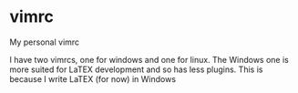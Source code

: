 # vimrc

My personal vimrc

I have two vimrcs, one for windows and one for linux. The Windows one is more
suited for LaTEX development and so has less plugins. This is because I write
LaTEX (for now) in Windows

